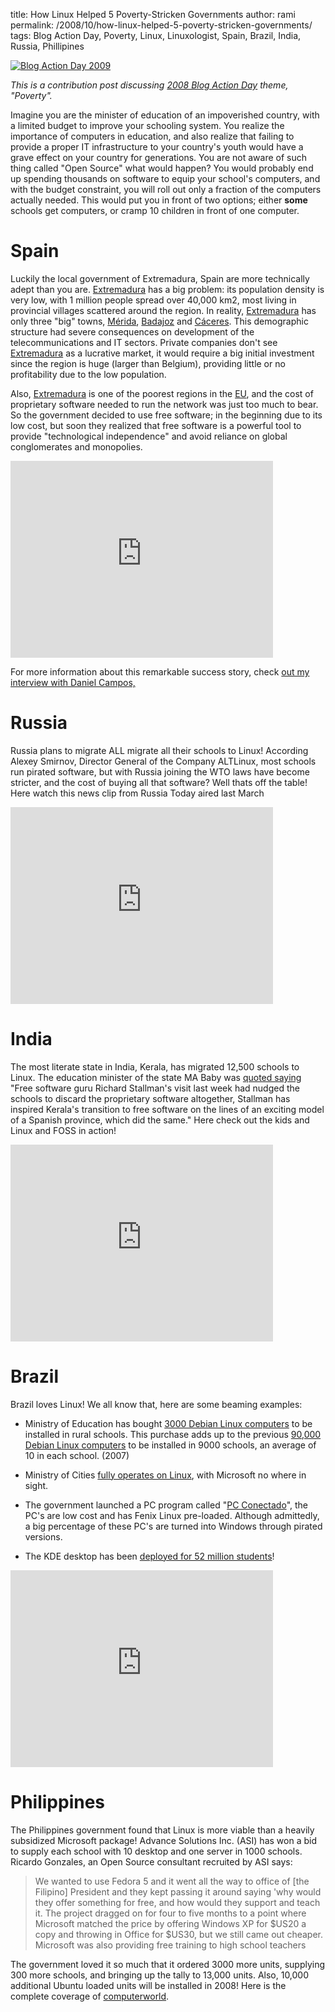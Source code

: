 title: How Linux Helped 5 Poverty-Stricken Governments
author: rami
permalink: /2008/10/how-linux-helped-5-poverty-stricken-governments/
tags: Blog Action Day, Poverty, Linux, Linuxologist, Spain, Brazil, India, Russia, Phillipines

[![Blog Action Day 2009]({filename}/images/blog-action-day-2008.jpg)](http://blogactionday.org/)

_This is a contribution post discussing [2008 Blog Action Day](http://site.blogactionday.org/about/) theme, "Poverty"._

Imagine you are the minister of education of an impoverished country, with a limited budget to improve your schooling system. You realize the importance of computers in education, and also realize that failing to provide a proper IT infrastructure to your country's youth would have a grave effect on your country for generations. You are not aware of such thing called "Open Source" what would happen? You would probably end up spending thousands on software to equip your school's computers, and with the budget constraint, you will roll out only a fraction of the computers actually needed. This would put you in front of two options; either **some** schools get computers, or cramp 10 children in front of one computer.

# Spain

Luckily the local government of Extremadura, Spain are more technically adept than you are. [Extremadura](http://en.wikipedia.org/wiki/Extremadura) has a big problem: its population density is very low, with 1 million people spread over 40,000 km2, most living in provincial villages scattered around the region. In reality, [Extremadura](http://en.wikipedia.org/wiki/Extremadura) has only three "big" towns, [Mérida](http://en.wikipedia.org/wiki/M%C3%A9rida%2C_Spain), [Badajoz](http://en.wikipedia.org/wiki/Badajoz) and [Cáceres](http://en.wikipedia.org/wiki/C%C3%A1ceres%2C_Spain). This demographic structure had severe consequences on development of the telecommunications and IT sectors. Private companies don't see [Extremadura](http://en.wikipedia.org/wiki/Extremadura) as a lucrative market, it would require a big initial investment since the region is huge (larger than Belgium), providing little or no profitability due to the low population.

Also, [Extremadura](http://en.wikipedia.org/wiki/Extremadura) is one of the poorest regions in the [EU](http://en.wikipedia.org/wiki/Eu), and the cost of proprietary software needed to run the network was just too much to bear. So the government decided to use free software; in the beginning due to its low cost, but soon they realized that free software is a powerful tool to provide "technological independence" and avoid reliance on global conglomerates and monopolies.

<iframe width="420" height="315" src="https://www.youtube-nocookie.com/embed/nR8Oh0Js_lA?rel=0&amp;controls=0&amp;showinfo=0" frameborder="0" allowfullscreen></iframe>

For more information about this remarkable success story, check [out my interview with Daniel Campos,](2008-02-07-an-interview-with-an-extremadura-developer-bringing-linux-to-the-masses.markdown)

# Russia

Russia plans to migrate ALL migrate all their schools to Linux! According Alexey Smirnov, Director General of the Company ALTLinux, most schools run pirated software, but with Russia joining the WTO laws have become stricter, and the cost of buying all that software? Well thats off the table! Here watch this news clip from Russia Today aired last March

<iframe width="420" height="315" src="https://www.youtube-nocookie.com/embed/gYFWGRSH5Rw?rel=0&amp;controls=0&amp;showinfo=0" frameborder="0" allowfullscreen></iframe>

# India

The most literate state in India, Kerala, has migrated 12,500 schools to Linux. The education minister of the state MA Baby was [quoted saying](http://www.financialexpress.com/news/Kerala-logs-Microsoft-out/175487/) "Free software guru Richard Stallman's visit last week had nudged the schools to discard the proprietary software altogether, Stallman has inspired Kerala's transition to free software on the lines of an exciting model of a Spanish province, which did the same." Here check out the kids and Linux and FOSS in action!

<iframe width="420" height="315" src="https://www.youtube-nocookie.com/embed/OGKL8MG_O_E?rel=0&amp;controls=0&amp;showinfo=0" frameborder="0" allowfullscreen></iframe>

# Brazil

Brazil loves Linux! We all know that, here are some beaming examples:

* Ministry of Education has bought [3000 Debian Linux computers](http://times.debian.net/1199-Ministry-from-Brazil-buying-3000-with-four-terminal-Debian-computers.) to be installed in rural schools. This purchase adds up to the previous [90,000 Debian Linux computers](http://times.debian.net/1189-Brazil-Ministry-buying-90,000-Debian-GNU-Linux-machines) to be installed in 9000 schools, an average of 10 in each school. (2007)

* Ministry of Cities [fully operates on Linux](http://news.bbc.co.uk/2/hi/business/4602325.stm), with Microsoft no where in sight.
* The government launched a PC program called "[PC Conectado](http://www.google.com/translate?u=http%3A%2F%2Fwww.softwarelivre.gov.br%2Fnoticias%2Fpcconectado%2Fview&langpair=pt%7Cen&hl=en&ie=UTF8)", the PC's are low cost and has Fenix Linux pre-loaded. Although admittedly, a big percentage of these PC's are turned into Windows through pirated versions.
* The KDE desktop has been [deployed for 52 million students](http://linux.slashdot.org/article.pl?sid=08/04/25/1159232&from=rss)!

<iframe width="420" height="315" src="https://www.youtube-nocookie.com/embed/rPu_ONsrHeE?rel=0&amp;controls=0&amp;showinfo=0" frameborder="0" allowfullscreen></iframe>

# Philippines

The Philippines government found that Linux is more viable than a heavily subsidized Microsoft package! Advance Solutions Inc. (ASI) has won a bid to supply each school with 10 desktop and one server in 1000 schools. Ricardo Gonzales, an Open Source consultant recruited by ASI says:

> We wanted to use Fedora 5 and it went all the way to office of \[the Filipino\] President and they kept passing it around saying 'why would they offer something for free, and how would they support and teach it. The project dragged on for four to five months to a point where Microsoft matched the price by offering Windows XP for $US20 a copy and throwing in Office for $US30, but we still came out cheaper. Microsoft was also providing free training to high school teachers

The government loved it so much that it ordered 3000 more units, supplying 300 more schools, and bringing up the tally to 13,000 units. Also, 10,000 additional Ubuntu loaded units will be installed in 2008! Here is the complete coverage of [computerworld](http://www.computerworld.com.au/index.php/id;1163450117 "computerworld"). 

